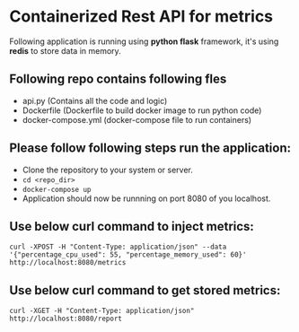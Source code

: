 # Containerized Rest API for metrics

Following application is running using **python flask** framework, it's using **redis** to store data in memory.

## Following repo contains following fles
- api.py (Contains all the code and logic)
- Dockerfile (Dockerfile to build docker image to run python code)
- docker-compose.yml (docker-compose file to run containers)

## Please follow following steps run the application:

- Clone the repository to your system or server.
- `cd <repo_dir>`
- `docker-compose up`
- Application should now be runnning on port 8080 of you localhost.

## Use below curl command to inject metrics:

`curl -XPOST -H "Content-Type: application/json" --data '{"percentage_cpu_used": 55, "percentage_memory_used": 60}' http://localhost:8080/metrics`

## Use below curl command to get stored metrics:

`curl -XGET -H "Content-Type: application/json" http://localhost:8080/report`


